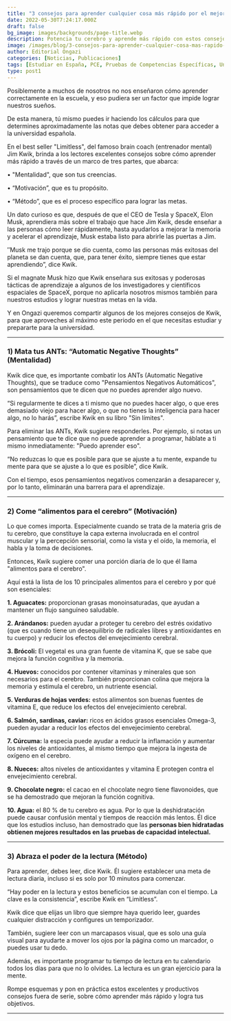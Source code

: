 ```yaml
---
title: "3 consejos para aprender cualquier cosa más rápido por el mejor brain coach, Jim Kiwk"
date: 2022-05-30T7:24:17.000Z
draft: false
bg_image: images/backgrounds/page-title.webp
description: Potencia tu cerebro y aprende más rápido con estos consejos del experto mundial en lectura rápida y rendimiento cerebral Jim Kwik.
image: /images/blog/3-consejos-para-aprender-cualquier-cosa-mas-rapido-por-el-mejor-brain-coach-Jim-Kiwk.webp
author: Editorial Ongazi
categories: [Noticias, Publicaciones]
tags: [Estudiar en España, PCE, Pruebas de Competencias Específicas, Universidad en España, Universidad Española]
type: post1
---
```


Posiblemente a muchos de nosotros no nos enseñaron cómo aprender correctamente en la escuela, y eso pudiera ser un factor que impide lograr nuestros sueños. 

De esta manera, tú mismo puedes ir haciendo los cálculos para que determines aproximadamente las notas que debes obtener para acceder a la universidad española.  

En el best seller "Limitless", del famoso brain coach (entrenador mental) Jim Kwik, brinda a los lectores excelentes consejos sobre cómo aprender más rápido a través de un marco de tres partes, que abarca:

•	"Mentalidad", que son tus creencias.

•	“Motivación”, que es tu propósito.

•	“Método”, que es el proceso específico para lograr las metas.

Un dato curioso es que, después de que el CEO de Tesla y SpaceX, Elon Musk, aprendiera más sobre el trabajo que hace Jim Kwik, desde enseñar a las personas cómo leer rápidamente, hasta ayudarlos a mejorar la memoria y acelerar el aprendizaje, Musk estaba listo para abrirle las puertas a Jim.

″Musk me trajo porque se dio cuenta, como las personas más exitosas del planeta se dan cuenta, que, para tener éxito, siempre tienes que estar aprendiendo”, dice Kwik.

Si el magnate Musk hizo que Kwik enseñara sus exitosas y poderosas tácticas de aprendizaje a algunos de los investigadores y científicos espaciales de SpaceX, porque no aplicarla nosotros mismos también para nuestros estudios y lograr nuestras metas en la vida.

Y en Ongazi queremos compartir algunos de los mejores consejos de Kwik, para que aproveches al máximo este periodo en el que necesitas estudiar y prepararte para la universidad.

---

### 1) Mata tus ANTs: “Automatic Negative Thoughts” (Mentalidad)

Kwik dice que, es importante combatir los ANTs (Automatic Negative Thoughts), que se traduce como "Pensamientos Negativos Automáticos", son pensamientos que te dicen que no puedes aprender algo nuevo.

“Si regularmente te dices a ti mismo que no puedes hacer algo, o que eres demasiado viejo para hacer algo, o que no tienes la inteligencia para hacer algo, no lo harás”, escribe Kwik en su libro "Sin límites".

Para eliminar las ANTs, Kwik sugiere responderles. Por ejemplo, si notas un pensamiento que te dice que no puede aprender a programar, háblate a ti mismo inmediatamente: "Puedo aprender eso".

“No reduzcas lo que es posible para que se ajuste a tu mente, expande tu mente para que se ajuste a lo que es posible”, dice Kwik.


Con el tiempo, esos pensamientos negativos comenzarán a desaparecer y, por lo tanto, eliminarán una barrera para el aprendizaje.

---

### 2) Come “alimentos para el cerebro” (Motivación)

Lo que comes importa. Especialmente cuando se trata de la materia gris de tu cerebro, que constituye la capa externa involucrada en el control muscular y la percepción sensorial, como la vista y el oído, la memoria, el habla y la toma de decisiones.

Entonces, Kwik sugiere comer una porción diaria de lo que él llama "alimentos para el cerebro". 

Aquí está la lista de los 10 principales alimentos para el cerebro y por qué son esenciales:

**1. Aguacates:** proporcionan grasas monoinsaturadas, que ayudan a mantener un flujo sanguíneo saludable.

**2. Arándanos:** pueden ayudar a proteger tu cerebro del estrés oxidativo (que es cuando tiene un desequilibrio de radicales libres y antioxidantes en tu cuerpo) y reducir los efectos del envejecimiento cerebral.

**3. Brócoli:** El vegetal es una gran fuente de vitamina K, que se sabe que mejora la función cognitiva y la memoria.

**4. Huevos:** conocidos por contener vitaminas y minerales que son necesarios para el cerebro. También proporcionan colina que mejora la memoria y estimula el cerebro, un nutriente esencial.

**5. Verduras de hojas verdes:** estos alimentos son buenas fuentes de vitamina E, que reduce los efectos del envejecimiento cerebral.

**6. Salmón, sardinas, caviar:** ricos en ácidos grasos esenciales Omega-3, pueden ayudar a reducir los efectos del envejecimiento cerebral.

**7. Cúrcuma:** la especia puede ayudar a reducir la inflamación y aumentar los niveles de antioxidantes, al mismo tiempo que mejora la ingesta de oxígeno en el cerebro.

**8. Nueces:** altos niveles de antioxidantes y vitamina E protegen contra el envejecimiento cerebral.

**9. Chocolate negro:** el cacao en el chocolate negro tiene flavonoides, que se ha demostrado que mejoran la función cognitiva.

**10. Agua:** el 80 % de tu cerebro es agua. Por lo que la deshidratación puede causar confusión mental y tiempos de reacción más lentos. Él dice que los estudios incluso, han demostrado que las **personas bien hidratadas obtienen mejores resultados en las pruebas de capacidad intelectual.**

---

### 3) Abraza el poder de la lectura (Método)

Para aprender, debes leer, dice Kwik. Él sugiere establecer una meta de lectura diaria, incluso si es solo por 10 minutos para comenzar.

“Hay poder en la lectura y estos beneficios se acumulan con el tiempo. La clave es la consistencia”, escribe Kwik en “Limitless”.

Kwik dice que elijas un libro que siempre haya querido leer, guardes cualquier distracción y configures un temporizador.

También, sugiere leer con un marcapasos visual, que es solo una guía visual para ayudarte a mover los ojos por la página como un marcador, o puedes usar tu dedo.

Además, es importante programar tu tiempo de lectura en tu calendario todos los días para que no lo olvides. La lectura es un gran ejercicio para la mente. 

Rompe esquemas y pon en práctica estos excelentes y productivos consejos fuera de serie, sobre cómo aprender más rápido y logra tus objetivos.

---